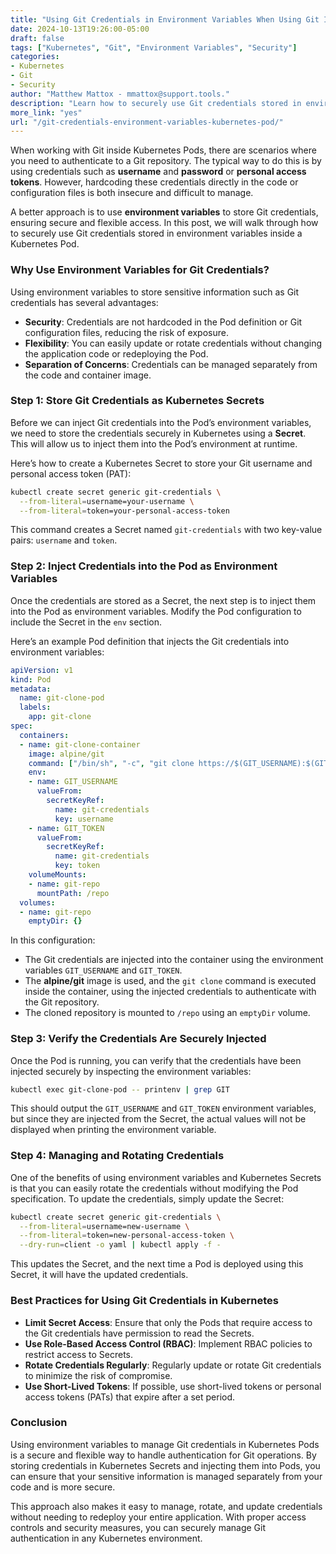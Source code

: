 ```yaml
---
title: "Using Git Credentials in Environment Variables When Using Git Inside a Kubernetes Pod"  
date: 2024-10-13T19:26:00-05:00  
draft: false  
tags: ["Kubernetes", "Git", "Environment Variables", "Security"]  
categories:  
- Kubernetes  
- Git  
- Security  
author: "Matthew Mattox - mmattox@support.tools."  
description: "Learn how to securely use Git credentials stored in environment variables when working with Git inside Kubernetes Pods."  
more_link: "yes"  
url: "/git-credentials-environment-variables-kubernetes-pod/"  
---
```


When working with Git inside Kubernetes Pods, there are scenarios where you need to authenticate to a Git repository. The typical way to do this is by using credentials such as **username** and **password** or **personal access tokens**. However, hardcoding these credentials directly in the code or configuration files is both insecure and difficult to manage.

A better approach is to use **environment variables** to store Git credentials, ensuring secure and flexible access. In this post, we will walk through how to securely use Git credentials stored in environment variables inside a Kubernetes Pod.

<!--more-->

### Why Use Environment Variables for Git Credentials?

Using environment variables to store sensitive information such as Git credentials has several advantages:

- **Security**: Credentials are not hardcoded in the Pod definition or Git configuration files, reducing the risk of exposure.
- **Flexibility**: You can easily update or rotate credentials without changing the application code or redeploying the Pod.
- **Separation of Concerns**: Credentials can be managed separately from the code and container image.

### Step 1: Store Git Credentials as Kubernetes Secrets

Before we can inject Git credentials into the Pod’s environment variables, we need to store the credentials securely in Kubernetes using a **Secret**. This will allow us to inject them into the Pod’s environment at runtime.

Here’s how to create a Kubernetes Secret to store your Git username and personal access token (PAT):

```bash
kubectl create secret generic git-credentials \
  --from-literal=username=your-username \
  --from-literal=token=your-personal-access-token
```

This command creates a Secret named `git-credentials` with two key-value pairs: `username` and `token`.

### Step 2: Inject Credentials into the Pod as Environment Variables

Once the credentials are stored as a Secret, the next step is to inject them into the Pod as environment variables. Modify the Pod configuration to include the Secret in the `env` section.

Here’s an example Pod definition that injects the Git credentials into environment variables:

```yaml
apiVersion: v1
kind: Pod
metadata:
  name: git-clone-pod
  labels:
    app: git-clone
spec:
  containers:
  - name: git-clone-container
    image: alpine/git
    command: ["/bin/sh", "-c", "git clone https://$(GIT_USERNAME):$(GIT_TOKEN)@github.com/your-repo.git /repo"]
    env:
    - name: GIT_USERNAME
      valueFrom:
        secretKeyRef:
          name: git-credentials
          key: username
    - name: GIT_TOKEN
      valueFrom:
        secretKeyRef:
          name: git-credentials
          key: token
    volumeMounts:
    - name: git-repo
      mountPath: /repo
  volumes:
  - name: git-repo
    emptyDir: {}
```

In this configuration:
- The Git credentials are injected into the container using the environment variables `GIT_USERNAME` and `GIT_TOKEN`.
- The **alpine/git** image is used, and the `git clone` command is executed inside the container, using the injected credentials to authenticate with the Git repository.
- The cloned repository is mounted to `/repo` using an `emptyDir` volume.

### Step 3: Verify the Credentials Are Securely Injected

Once the Pod is running, you can verify that the credentials have been injected securely by inspecting the environment variables:

```bash
kubectl exec git-clone-pod -- printenv | grep GIT
```

This should output the `GIT_USERNAME` and `GIT_TOKEN` environment variables, but since they are injected from the Secret, the actual values will not be displayed when printing the environment variable.

### Step 4: Managing and Rotating Credentials

One of the benefits of using environment variables and Kubernetes Secrets is that you can easily rotate the credentials without modifying the Pod specification. To update the credentials, simply update the Secret:

```bash
kubectl create secret generic git-credentials \
  --from-literal=username=new-username \
  --from-literal=token=new-personal-access-token \
  --dry-run=client -o yaml | kubectl apply -f -
```

This updates the Secret, and the next time a Pod is deployed using this Secret, it will have the updated credentials.

### Best Practices for Using Git Credentials in Kubernetes

- **Limit Secret Access**: Ensure that only the Pods that require access to the Git credentials have permission to read the Secrets.
- **Use Role-Based Access Control (RBAC)**: Implement RBAC policies to restrict access to Secrets.
- **Rotate Credentials Regularly**: Regularly update or rotate Git credentials to minimize the risk of compromise.
- **Use Short-Lived Tokens**: If possible, use short-lived tokens or personal access tokens (PATs) that expire after a set period.

### Conclusion

Using environment variables to manage Git credentials in Kubernetes Pods is a secure and flexible way to handle authentication for Git operations. By storing credentials in Kubernetes Secrets and injecting them into Pods, you can ensure that your sensitive information is managed separately from your code and is more secure.

This approach also makes it easy to manage, rotate, and update credentials without needing to redeploy your entire application. With proper access controls and security measures, you can securely manage Git authentication in any Kubernetes environment.
